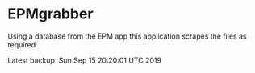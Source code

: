 # EPMgrabber
Using a database from the EPM app this application scrapes the files as required


Latest backup: Sun Sep 15 20:20:01 UTC 2019
